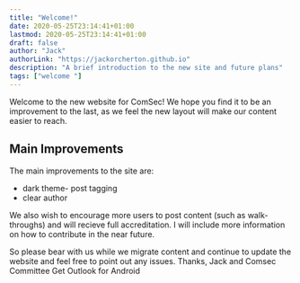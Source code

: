 ```yaml
---
title: "Welcome!"
date: 2020-05-25T23:14:41+01:00
lastmod: 2020-05-25T23:14:41+01:00
draft: false
author: "Jack"
authorLink: "https://jackorcherton.github.io"
description: "A brief introduction to the new site and future plans"
tags: ["welcome "]
---
```


Welcome to the new website for ComSec! We hope you find it to be an improvement to the last, as we feel the new layout will make our content easier to reach. 

## Main Improvements
The main improvements to the site are:

- dark theme- post tagging 
- clear author

We also wish to encourage more users to post content (such as walk-throughs) and will recieve full accreditation. I will include more information on how to contribute in the near future. 

So please bear with us while we migrate content and continue to update the website and feel free to point out any issues. Thanks, Jack and Comsec Committee Get Outlook for Android
